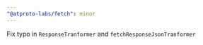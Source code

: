 ```yaml
---
"@atproto-labs/fetch": minor
---
```


Fix typo in `ResponseTranformer` and `fetchResponseJsonTranformer`
